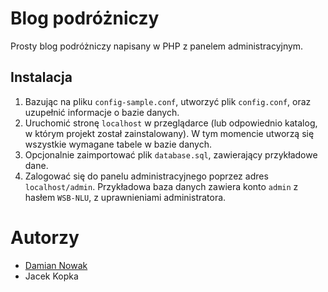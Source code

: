 # Blog podróżniczy

Prosty blog podróżniczy napisany w PHP z panelem administracyjnym. 

## Instalacja
1. Bazując na pliku `config-sample.conf`, utworzyć plik `config.conf`, oraz uzupełnić informacje o bazie danych.
2. Uruchomić stronę `localhost` w przeglądarce (lub odpowiednio katalog, w którym projekt został zainstalowany). W tym momencie utworzą się wszystkie wymagane tabele w bazie danych.
3. Opcjonalnie zaimportować plik `database.sql`, zawierający przykładowe dane.
4. Zalogować się do panelu administracyjnego poprzez adres `localhost/admin`. Przykładowa baza danych zawiera konto `admin` z hasłem `WSB-NLU`, z uprawnieniami administratora.


# Autorzy
* [Damian Nowak](mailto:damiannowak42@gmail.com)
* Jacek Kopka